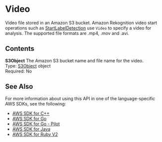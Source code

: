 # Video<a name="API_Video"></a>

Video file stored in an Amazon S3 bucket\. Amazon Rekognition video start operations such as [StartLabelDetection](API_StartLabelDetection.md) use `Video` to specify a video for analysis\. The supported file formats are \.mp4, \.mov and \.avi\.

## Contents<a name="API_Video_Contents"></a>

 **S3Object**   <a name="rekognition-Type-Video-S3Object"></a>
The Amazon S3 bucket name and file name for the video\.  
Type: [S3Object](API_S3Object.md) object  
Required: No

## See Also<a name="API_Video_SeeAlso"></a>

For more information about using this API in one of the language\-specific AWS SDKs, see the following:
+  [AWS SDK for C\+\+](https://docs.aws.amazon.com/goto/SdkForCpp/rekognition-2016-06-27/Video) 
+  [AWS SDK for Go](https://docs.aws.amazon.com/goto/SdkForGoV1/rekognition-2016-06-27/Video) 
+  [AWS SDK for Go \- Pilot](https://docs.aws.amazon.com/goto/SdkForGoPilot/rekognition-2016-06-27/Video) 
+  [AWS SDK for Java](https://docs.aws.amazon.com/goto/SdkForJava/rekognition-2016-06-27/Video) 
+  [AWS SDK for Ruby V2](https://docs.aws.amazon.com/goto/SdkForRubyV2/rekognition-2016-06-27/Video) 